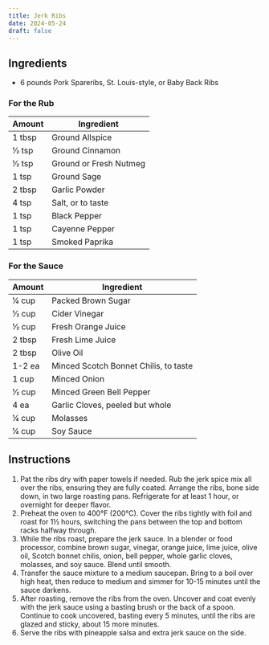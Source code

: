 ```yaml
---
title: Jerk Ribs
date: 2024-05-24
draft: false
---
```


## Ingredients

- 6 pounds Pork Spareribs, St. Louis-style, or Baby Back Ribs

### For the Rub

| Amount              | Ingredient               |
|---------------------|--------------------------|
| 1 tbsp              | Ground Allspice          |
| 1⁄2 tsp             | Ground Cinnamon          |
| 1⁄2 tsp             | Ground or Fresh Nutmeg   |
| 1 tsp               | Ground Sage              |
| 2 tbsp              | Garlic Powder            |
| 4 tsp               | Salt, or to taste        |
| 1 tsp               | Black Pepper             |
| 1 tsp               | Cayenne Pepper           |
| 1 tsp               | Smoked Paprika           |

### For the Sauce

| Amount  | Ingredient                            |
|---------|---------------------------------------|
| 1⁄4 cup | Packed Brown Sugar                    |
| 1⁄2 cup | Cider Vinegar                         |
| 1⁄2 cup | Fresh Orange Juice                    |
| 2 tbsp  | Fresh Lime Juice                      |
| 2 tbsp  | Olive Oil                             |
| 1-2 ea  | Minced Scotch Bonnet Chilis, to taste |
| 1 cup   | Minced Onion                          |
| 1⁄2 cup | Minced Green Bell Pepper              |
| 4 ea    | Garlic Cloves, peeled but whole       |
| 1⁄4 cup | Molasses                              |
| 1⁄4 cup | Soy Sauce                             |

## Instructions

1. Pat the ribs dry with paper towels if needed. Rub the jerk spice mix all over the ribs, ensuring they are fully coated. Arrange the ribs, bone side down, in two large roasting pans. Refrigerate for at least 1 hour, or overnight for deeper flavor.
2. Preheat the oven to 400°F (200°C). Cover the ribs tightly with foil and roast for 1½ hours, switching the pans between the top and bottom racks halfway through.
3. While the ribs roast, prepare the jerk sauce. In a blender or food processor, combine brown sugar, vinegar, orange juice, lime juice, olive oil, Scotch bonnet chilis, onion, bell pepper, whole garlic cloves, molasses, and soy sauce. Blend until smooth.
4. Transfer the sauce mixture to a medium saucepan. Bring to a boil over high heat, then reduce to medium and simmer for 10-15 minutes until the sauce darkens.
5. After roasting, remove the ribs from the oven. Uncover and coat evenly with the jerk sauce using a basting brush or the back of a spoon. Continue to cook uncovered, basting every 5 minutes, until the ribs are glazed and sticky, about 15 more minutes.
6. Serve the ribs with pineapple salsa and extra jerk sauce on the side.
